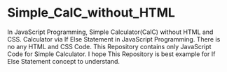 # Simple_CalC_without_HTML
In JavaScript Programming, Simple Calculator(CalC) without HTML and CSS.
Calculator via If Else Statement in JavaScript Programming.
There is no any HTML and CSS Code.
This Repository contains only JavaScript Code for Simple Calculator.
I hope This Repository is best example for If Else Statement concept to understand. 
